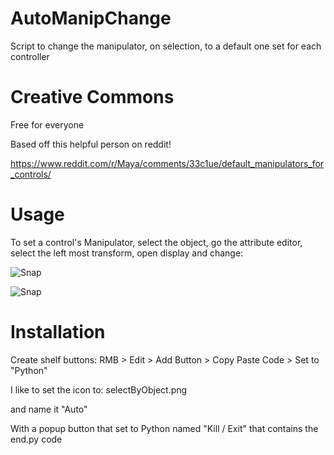 # AutoManipChange
Script to change the manipulator, on selection, to a default one set for each controller 

# Creative Commons
Free for everyone

Based off this helpful person on reddit!

https://www.reddit.com/r/Maya/comments/33c1ue/default_manipulators_for_controls/

# Usage

To set a control's Manipulator, select the object, go the attribute editor, select the left most transform, open display and change:

![Snap](https://cdn.discordapp.com/attachments/569400960988872704/887929042353934357/8BnT1iVrL2.gif)

![Snap](https://cdn.discordapp.com/attachments/569400960988872704/887929028860846120/c25O1wdtus.gif)

# Installation 

Create shelf buttons: RMB > Edit > Add Button > Copy Paste Code > Set to "Python"

I like to set the icon to: selectByObject.png

and name it "Auto" 

With a popup button that set to Python named "Kill / Exit" that contains the end.py code
